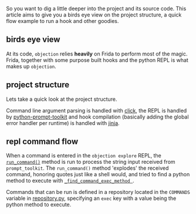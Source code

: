 So you want to dig a little deeper into the project and its source code. This article aims to give you a birds eye view on the project structure, a quick flow example to run a hook and other goodies.

## birds eye view
At its code, `objection` relies **heavily** on Frida to perform most of the magic. Frida, together with some purpose built hooks and the python REPL is what makes up `objection`.

## project structure
Lets take a quick look at the project structure.

Command line argument parsing is handled with [click](http://click.pocoo.org/5/), the REPL is handled by [python-prompt-toolkit](https://github.com/jonathanslenders/python-prompt-toolkit) and hook compilation (basically adding the global error handler per runtime) is handled with [jinja](http://jinja.pocoo.org/docs/2.9/).

## repl command flow
When a command is entered in the `objection explore` REPL, the [`run_command()`](https://github.com/sensepost/objection/blob/master/objection/console/repl.py#L131) method is run to process the string input received from `prompt_toolkit`. The `run_command()` method 'explodes' the received command, honoring quotes just like a shell would, and tried to find a python method to execute with [`_find_command_exec_method `](https://github.com/sensepost/objection/blob/master/objection/console/repl.py#L200).

Commands that can be run is defined in a repository located in the `COMMANDS` variable in [repository.py](https://github.com/sensepost/objection/blob/master/objection/console/repository.py#L28), specifying an `exec` key with a value being the python method to execute.